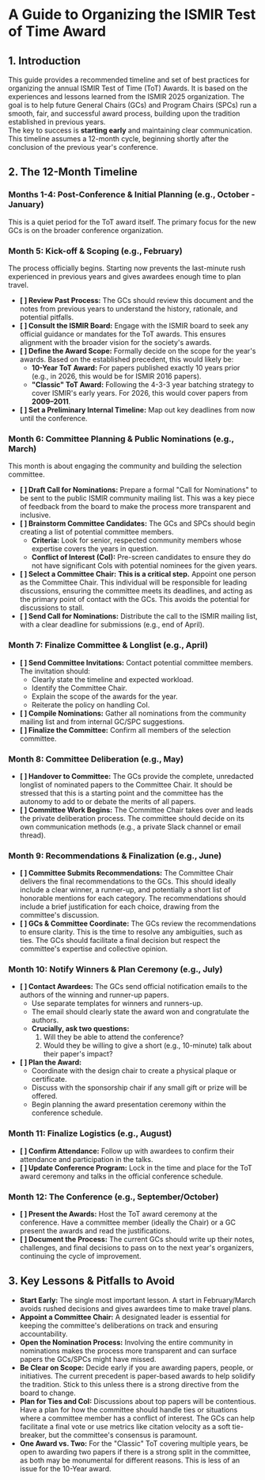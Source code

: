 # **A Guide to Organizing the ISMIR Test of Time Award**

## **1\. Introduction**

This guide provides a recommended timeline and set of best practices for organizing the annual ISMIR Test of Time (ToT) Awards. It is based on the experiences and lessons learned from the ISMIR 2025 organization. The goal is to help future General Chairs (GCs) and Program Chairs (SPCs) run a smooth, fair, and successful award process, building upon the tradition established in previous years.  
The key to success is **starting early** and maintaining clear communication. This timeline assumes a 12-month cycle, beginning shortly after the conclusion of the previous year's conference.

## **2\. The 12-Month Timeline**

### **Months 1-4: Post-Conference & Initial Planning (e.g., October \- January)**

This is a quiet period for the ToT award itself. The primary focus for the new GCs is on the broader conference organization.

### **Month 5: Kick-off & Scoping (e.g., February)**

The process officially begins. Starting now prevents the last-minute rush experienced in previous years and gives awardees enough time to plan travel.

* **\[ \] Review Past Process:** The GCs should review this document and the notes from previous years to understand the history, rationale, and potential pitfalls.  
* **\[ \] Consult the ISMIR Board:** Engage with the ISMIR board to seek any official guidance or mandates for the ToT awards. This ensures alignment with the broader vision for the society's awards.  
* **\[ \] Define the Award Scope:** Formally decide on the scope for the year's awards. Based on the established precedent, this would likely be:  
  * **10-Year ToT Award:** For papers published exactly 10 years prior (e.g., in 2026, this would be for ISMIR 2016 papers).  
  * **"Classic" ToT Award:** Following the 4-3-3 year batching strategy to cover ISMIR's early years. For 2026, this would cover papers from **2009–2011**.  
* **\[ \] Set a Preliminary Internal Timeline:** Map out key deadlines from now until the conference.

### **Month 6: Committee Planning & Public Nominations (e.g., March)**

This month is about engaging the community and building the selection committee.

* **\[ \] Draft Call for Nominations:** Prepare a formal "Call for Nominations" to be sent to the public ISMIR community mailing list. This was a key piece of feedback from the board to make the process more transparent and inclusive.  
* **\[ \] Brainstorm Committee Candidates:** The GCs and SPCs should begin creating a list of potential committee members.  
  * **Criteria:** Look for senior, respected community members whose expertise covers the years in question.  
  * **Conflict of Interest (CoI):** Pre-screen candidates to ensure they do not have significant CoIs with potential nominees for the given years.  
* **\[ \] Select a Committee Chair:** **This is a critical step.** Appoint one person as the Committee Chair. This individual will be responsible for leading discussions, ensuring the committee meets its deadlines, and acting as the primary point of contact with the GCs. This avoids the potential for discussions to stall.  
* **\[ \] Send Call for Nominations:** Distribute the call to the ISMIR mailing list, with a clear deadline for submissions (e.g., end of April).

### **Month 7: Finalize Committee & Longlist (e.g., April)**

* **\[ \] Send Committee Invitations:** Contact potential committee members. The invitation should:  
  * Clearly state the timeline and expected workload.  
  * Identify the Committee Chair.  
  * Explain the scope of the awards for the year.  
  * Reiterate the policy on handling CoI.  
* **\[ \] Compile Nominations:** Gather all nominations from the community mailing list and from internal GC/SPC suggestions.  
* **\[ \] Finalize the Committee:** Confirm all members of the selection committee.

### **Month 8: Committee Deliberation (e.g., May)**

* **\[ \] Handover to Committee:** The GCs provide the complete, unredacted longlist of nominated papers to the Committee Chair. It should be stressed that this is a starting point and the committee has the autonomy to add to or debate the merits of all papers.  
* **\[ \] Committee Work Begins:** The Committee Chair takes over and leads the private deliberation process. The committee should decide on its own communication methods (e.g., a private Slack channel or email thread).

### **Month 9: Recommendations & Finalization (e.g., June)**

* **\[ \] Committee Submits Recommendations:** The Committee Chair delivers the final recommendations to the GCs. This should ideally include a clear winner, a runner-up, and potentially a short list of honorable mentions for each category. The recommendations should include a brief justification for each choice, drawing from the committee's discussion.  
* **\[ \] GCs & Committee Coordinate:** The GCs review the recommendations to ensure clarity. This is the time to resolve any ambiguities, such as ties. The GCs should facilitate a final decision but respect the committee's expertise and collective opinion.

### **Month 10: Notify Winners & Plan Ceremony (e.g., July)**

* **\[ \] Contact Awardees:** The GCs send official notification emails to the authors of the winning and runner-up papers.  
  * Use separate templates for winners and runners-up.  
  * The email should clearly state the award won and congratulate the authors.  
  * **Crucially, ask two questions:**  
    1. Will they be able to attend the conference?  
    2. Would they be willing to give a short (e.g., 10-minute) talk about their paper's impact?  
* **\[ \] Plan the Award:**  
  * Coordinate with the design chair to create a physical plaque or certificate.  
  * Discuss with the sponsorship chair if any small gift or prize will be offered.  
  * Begin planning the award presentation ceremony within the conference schedule.

### **Month 11: Finalize Logistics (e.g., August)**

* **\[ \] Confirm Attendance:** Follow up with awardees to confirm their attendance and participation in the talks.  
* **\[ \] Update Conference Program:** Lock in the time and place for the ToT award ceremony and talks in the official conference schedule.

### **Month 12: The Conference (e.g., September/October)**

* **\[ \] Present the Awards:** Host the ToT award ceremony at the conference. Have a committee member (ideally the Chair) or a GC present the awards and read the justifications.  
* **\[ \] Document the Process:** The current GCs should write up their notes, challenges, and final decisions to pass on to the next year's organizers, continuing the cycle of improvement.

## **3\. Key Lessons & Pitfalls to Avoid**

* **Start Early:** The single most important lesson. A start in February/March avoids rushed decisions and gives awardees time to make travel plans.  
* **Appoint a Committee Chair:** A designated leader is essential for keeping the committee's deliberations on track and ensuring accountability.  
* **Open the Nomination Process:** Involving the entire community in nominations makes the process more transparent and can surface papers the GCs/SPCs might have missed.  
* **Be Clear on Scope:** Decide early if you are awarding papers, people, or initiatives. The current precedent is paper-based awards to help solidify the tradition. Stick to this unless there is a strong directive from the board to change.  
* **Plan for Ties and CoI:** Discussions about top papers will be contentious. Have a plan for how the committee should handle ties or situations where a committee member has a conflict of interest. The GCs can help facilitate a final vote or use metrics like citation velocity as a soft tie-breaker, but the committee's consensus is paramount.  
* **One Award vs. Two:** For the "Classic" ToT covering multiple years, be open to awarding two papers if there is a strong split in the committee, as both may be monumental for different reasons. This is less of an issue for the 10-Year award.